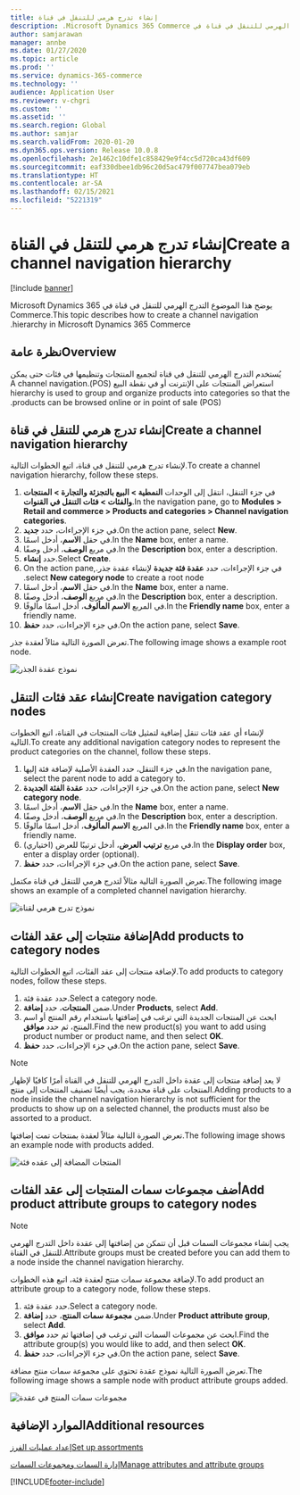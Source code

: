 ```yaml
---
title: إنشاء تدرج هرمي للتنقل في قناة
description: يوضح هذا الموضوع ‏‫التدرج الهرمي للتنقل في قناة في Microsoft Dynamics 365 Commerce.
author: samjarawan
manager: annbe
ms.date: 01/27/2020
ms.topic: article
ms.prod: ''
ms.service: dynamics-365-commerce
ms.technology: ''
audience: Application User
ms.reviewer: v-chgri
ms.custom: ''
ms.assetid: ''
ms.search.region: Global
ms.author: samjar
ms.search.validFrom: 2020-01-20
ms.dyn365.ops.version: Release 10.0.8
ms.openlocfilehash: 2e1462c10dfe1c858429e9f4cc5d720ca43df609
ms.sourcegitcommit: eaf330dbee1db96c20d5ac479f007747bea079eb
ms.translationtype: HT
ms.contentlocale: ar-SA
ms.lasthandoff: 02/15/2021
ms.locfileid: "5221319"
---
```

# <a name="create-a-channel-navigation-hierarchy"></a><span data-ttu-id="8a6ac-103">إنشاء تدرج هرمي للتنقل في القناة</span><span class="sxs-lookup"><span data-stu-id="8a6ac-103">Create a channel navigation hierarchy</span></span>


[!include [banner](includes/banner.md)]

<span data-ttu-id="8a6ac-104">يوضح هذا الموضوع ‏‫التدرج الهرمي للتنقل في قناة في Microsoft Dynamics 365 Commerce.</span><span class="sxs-lookup"><span data-stu-id="8a6ac-104">This topic describes how to create a channel navigation hierarchy in Microsoft Dynamics 365 Commerce.</span></span>

## <a name="overview"></a><span data-ttu-id="8a6ac-105">نظرة عامة</span><span class="sxs-lookup"><span data-stu-id="8a6ac-105">Overview</span></span>

<span data-ttu-id="8a6ac-106">يُستخدم ‏‫التدرج الهرمي للتنقل في قناة لتجميع المنتجات وتنظيمها في فئات حتى يمكن استعراض المنتجات على الإنترنت أو في نقطة البيع (POS).</span><span class="sxs-lookup"><span data-stu-id="8a6ac-106">A channel navigation hierarchy is used to group and organize products into categories so that the products can be browsed online or in point of sale (POS).</span></span>

## <a name="create-a-channel-navigation-hierarchy"></a><span data-ttu-id="8a6ac-107">إنشاء تدرج هرمي للتنقل في قناة</span><span class="sxs-lookup"><span data-stu-id="8a6ac-107">Create a channel navigation hierarchy</span></span>

<span data-ttu-id="8a6ac-108">لإنشاء تدرج هرمي للتنقل في قناة، اتبع الخطوات التالية.</span><span class="sxs-lookup"><span data-stu-id="8a6ac-108">To create a channel navigation hierarchy, follow these steps.</span></span>

1. <span data-ttu-id="8a6ac-109">في جزء التنقل، انتقل إلى الوحدات **النمطية \> البيع بالتجزئة والتجارة \> المنتجات والفئات \> فئات التنقل في القنوات**.</span><span class="sxs-lookup"><span data-stu-id="8a6ac-109">In the navigation pane, go to **Modules \> Retail and commerce \> Products and categories \> Channel navigation categories**.</span></span>
1. <span data-ttu-id="8a6ac-110">في جزء الإجراءات، حدد **جديد**.</span><span class="sxs-lookup"><span data-stu-id="8a6ac-110">On the action pane, select **New**.</span></span>
1. <span data-ttu-id="8a6ac-111">في حقل **الاسم**، أدخل اسمًا.</span><span class="sxs-lookup"><span data-stu-id="8a6ac-111">In the **Name** box, enter a name.</span></span>
1. <span data-ttu-id="8a6ac-112">في مربع **الوصف**، أدخل وصفًا.</span><span class="sxs-lookup"><span data-stu-id="8a6ac-112">In the **Description** box, enter a description.</span></span>
1. <span data-ttu-id="8a6ac-113">حدد **إنشاء**.</span><span class="sxs-lookup"><span data-stu-id="8a6ac-113">Select **Create**.</span></span>
1. <span data-ttu-id="8a6ac-114">في جزء الإجراءات، حدد **عقدة فئة جديدة‬‏‫** لإنشاء عقدة جذر.</span><span class="sxs-lookup"><span data-stu-id="8a6ac-114">On the action pane, select **New category node** to create a root node.</span></span>
1. <span data-ttu-id="8a6ac-115">في حقل **الاسم**، أدخل اسمًا.</span><span class="sxs-lookup"><span data-stu-id="8a6ac-115">In the **Name** box, enter a name.</span></span>
1. <span data-ttu-id="8a6ac-116">في مربع **الوصف**، أدخل وصفًا.</span><span class="sxs-lookup"><span data-stu-id="8a6ac-116">In the **Description** box, enter a description.</span></span>
1. <span data-ttu-id="8a6ac-117">في المربع **الاسم المألوف**، أدخل اسمًا مألوفًا.</span><span class="sxs-lookup"><span data-stu-id="8a6ac-117">In the **Friendly name** box, enter a friendly name.</span></span>
1. <span data-ttu-id="8a6ac-118">في جزء الإجراءات، حدد **حفظ**.</span><span class="sxs-lookup"><span data-stu-id="8a6ac-118">On the action pane, select **Save**.</span></span>

<span data-ttu-id="8a6ac-119">تعرض الصورة التالية مثالاً لعقدة جذر.</span><span class="sxs-lookup"><span data-stu-id="8a6ac-119">The following image shows a example root node.</span></span>

![نموذج عقدة الجذر](media/create-channel-hierarchy-1.png)

## <a name="create-navigation-category-nodes"></a><span data-ttu-id="8a6ac-121">إنشاء عقد فئات التنقل</span><span class="sxs-lookup"><span data-stu-id="8a6ac-121">Create navigation category nodes</span></span>

<span data-ttu-id="8a6ac-122">لإنشاء أي عقد فئات تنقل إضافية لتمثيل فئات المنتجات في القناة، اتبع الخطوات التالية.</span><span class="sxs-lookup"><span data-stu-id="8a6ac-122">To create any additional navigation category nodes to represent the product categories on the channel, follow these steps.</span></span>

1. <span data-ttu-id="8a6ac-123">في جزء التنقل، حدد العقدة الأصلية لإضافة فئة إليها.</span><span class="sxs-lookup"><span data-stu-id="8a6ac-123">In the navigation pane, select the parent node to add a category to.</span></span>
1. <span data-ttu-id="8a6ac-124">في جزء الإجراءات، حدد **عقدة الفئة الجديدة‬**.</span><span class="sxs-lookup"><span data-stu-id="8a6ac-124">On the action pane, select **New category node**.</span></span>
1. <span data-ttu-id="8a6ac-125">في حقل **الاسم**، أدخل اسمًا.</span><span class="sxs-lookup"><span data-stu-id="8a6ac-125">In the **Name** box, enter a name.</span></span>
1. <span data-ttu-id="8a6ac-126">في مربع **الوصف**، أدخل وصفًا.</span><span class="sxs-lookup"><span data-stu-id="8a6ac-126">In the **Description** box, enter a description.</span></span>
1. <span data-ttu-id="8a6ac-127">في المربع **الاسم المألوف**، أدخل اسمًا مألوفًا.</span><span class="sxs-lookup"><span data-stu-id="8a6ac-127">In the **Friendly name** box, enter a friendly name.</span></span>
1. <span data-ttu-id="8a6ac-128">في مربع **ترتيب العرض**، أدخل ترتيبًا للعرض (اختياري).</span><span class="sxs-lookup"><span data-stu-id="8a6ac-128">In the **Display order** box, enter a display order (optional).</span></span>
1. <span data-ttu-id="8a6ac-129">في جزء الإجراءات، حدد **حفظ**.</span><span class="sxs-lookup"><span data-stu-id="8a6ac-129">On the action pane, select **Save**.</span></span>

<span data-ttu-id="8a6ac-130">تعرض الصورة التالية مثالاً لتدرج هرمي للتنقل في قناة مكتمل.</span><span class="sxs-lookup"><span data-stu-id="8a6ac-130">The following image shows an example of a completed channel navigation hierarchy.</span></span>

![نموذج تدرج هرمي لقناة](media/create-channel-hierarchy-2.png)

## <a name="add-products-to-category-nodes"></a><span data-ttu-id="8a6ac-132">إضافة منتجات إلى عقد الفئات</span><span class="sxs-lookup"><span data-stu-id="8a6ac-132">Add products to category nodes</span></span>

<span data-ttu-id="8a6ac-133">لإضافة منتجات إلى عقد الفئات، اتبع الخطوات التالية.</span><span class="sxs-lookup"><span data-stu-id="8a6ac-133">To add products to category nodes, follow these steps.</span></span>

1. <span data-ttu-id="8a6ac-134">حدد عقدة فئة.</span><span class="sxs-lookup"><span data-stu-id="8a6ac-134">Select a category node.</span></span>
1. <span data-ttu-id="8a6ac-135">ضمن **المنتجات**، حدد **إضافة**.</span><span class="sxs-lookup"><span data-stu-id="8a6ac-135">Under **Products**, select **Add**.</span></span>
1. <span data-ttu-id="8a6ac-136">ابحث عن المنتجات الجديدة التي ترغب في إضافتها باستخدام رقم المنتج أو اسم المنتج، ثم حدد **موافق**.</span><span class="sxs-lookup"><span data-stu-id="8a6ac-136">Find the new product(s) you want to add using product number or product name, and then select **OK**.</span></span>
1. <span data-ttu-id="8a6ac-137">في جزء الإجراءات، حدد **حفظ**.</span><span class="sxs-lookup"><span data-stu-id="8a6ac-137">On the action pane, select **Save**.</span></span>

> [!NOTE]
> <span data-ttu-id="8a6ac-138">لا يعد إضافة منتجات إلى عقدة داخل التدرج الهرمي للتنقل في القناة أمرًا كافيًا لإظهار المنتجات على قناة محددة، يجب أيضًا تصنيف المنتجات إلى منتج.</span><span class="sxs-lookup"><span data-stu-id="8a6ac-138">Adding products to a node inside the channel navigation hierarchy is not sufficient for the products to show up on a selected channel, the products must also be assorted to a product.</span></span>

<span data-ttu-id="8a6ac-139">تعرض الصورة التالية مثالاً لعقدة بمنتجات تمت إضافتها.</span><span class="sxs-lookup"><span data-stu-id="8a6ac-139">The following image shows an example node with products added.</span></span>

![المنتجات المضافة إلى عقده فئة](media/create-channel-hierarchy-3.png)

## <a name="add-product-attribute-groups-to-category-nodes"></a><span data-ttu-id="8a6ac-141">أضف مجموعات سمات المنتجات إلى عقد الفئات</span><span class="sxs-lookup"><span data-stu-id="8a6ac-141">Add product attribute groups to category nodes</span></span>

> [!NOTE]
> <span data-ttu-id="8a6ac-142">يجب إنشاء مجموعات السمات قبل أن تتمكن من إضافتها إلى عقدة داخل التدرج الهرمي للتنقل في القناة.</span><span class="sxs-lookup"><span data-stu-id="8a6ac-142">Attribute groups must be created before you can add them to a node inside the channel navigation hierarchy.</span></span>

<span data-ttu-id="8a6ac-143">لإضافة مجموعة سمات منتج لعقدة فئة، اتبع هذه الخطوات.</span><span class="sxs-lookup"><span data-stu-id="8a6ac-143">To add product an attribute group to a category node, follow these steps.</span></span>

1. <span data-ttu-id="8a6ac-144">حدد عقدة فئة.</span><span class="sxs-lookup"><span data-stu-id="8a6ac-144">Select a category node.</span></span>
1. <span data-ttu-id="8a6ac-145">ضمن **مجموعة سمات المنتج**، حدد **إضافة**.</span><span class="sxs-lookup"><span data-stu-id="8a6ac-145">Under **Product attribute group**, select **Add**.</span></span>
1. <span data-ttu-id="8a6ac-146">ابحث عن مجموعات السمات التي ترغب في إضافتها ثم حدد **موافق**.</span><span class="sxs-lookup"><span data-stu-id="8a6ac-146">Find the attribute group(s) you would like to add, and then select **OK**.</span></span>
1. <span data-ttu-id="8a6ac-147">في جزء الإجراءات، حدد **حفظ**.</span><span class="sxs-lookup"><span data-stu-id="8a6ac-147">On the action pane, select **Save**.</span></span>

<span data-ttu-id="8a6ac-148">تعرض الصورة التالية نموذج عقدة تحتوي على مجموعة سمات منتج مضافة.</span><span class="sxs-lookup"><span data-stu-id="8a6ac-148">The following image shows a sample node with product attribute groups added.</span></span>

![مجموعات سمات المنتج في عقدة](media/create-channel-hierarchy-4.png)

## <a name="additional-resources"></a><span data-ttu-id="8a6ac-150">الموارد الإضافية</span><span class="sxs-lookup"><span data-stu-id="8a6ac-150">Additional resources</span></span>

[<span data-ttu-id="8a6ac-151">إعداد عمليات الفرز</span><span class="sxs-lookup"><span data-stu-id="8a6ac-151">Set up assortments</span></span>](set-up-assortments.md)

[<span data-ttu-id="8a6ac-152">إدارة السمات ومجموعات السمات</span><span class="sxs-lookup"><span data-stu-id="8a6ac-152">Manage attributes and attribute groups</span></span>](attribute-attributegroups-lifecycle.md)


[!INCLUDE[footer-include](../includes/footer-banner.md)]